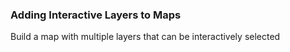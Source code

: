 ### Adding Interactive Layers to Maps

Build a map with multiple layers that can be interactively selected